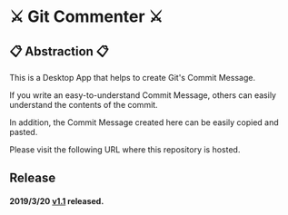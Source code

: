 # ⚔️ Git Commenter ⚔️

## 📋 Abstraction 📋
This is a Desktop App that helps to create Git's Commit Message.

If you write an easy-to-understand Commit Message, others can easily understand the contents of the commit.

In addition, the Commit Message created here can be easily copied and pasted.

Please visit the following URL where this repository is hosted.

## Release

#### 2019/3/20 [v1.1](https://github.com/Akatsuki-py/git-commenter/releases/tag/v1.1) released.
